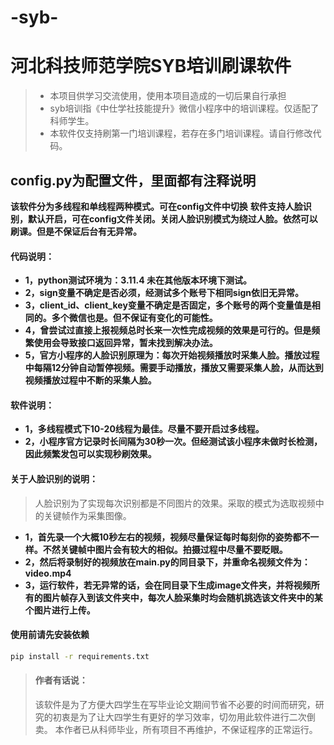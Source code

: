 # -syb-
# 河北科技师范学院SYB培训刷课软件
> - 本项目供学习交流使用，使用本项目造成的一切后果自行承担
> - syb培训指《中仕学社技能提升》微信小程序中的培训课程。仅适配了科师学生。
> - 本软件仅支持刷第一门培训课程，若存在多门培训课程。请自行修改代码。

## config.py为配置文件，里面都有注释说明

**该软件分为多线程和单线程两种模式。可在config文件中切换**
**软件支持人脸识别，默认开启，可在config文件关闭。关闭人脸识别模式为绕过人脸。依然可以刷课。但是不保证后台有无异常。**

#### 代码说明：
- **1，python测试环境为：3.11.4 未在其他版本环境下测试。**
- **2，sign变量不确定是否必须，经测试多个账号下相同sign依旧无异常。**
- **3，client_id、client_key变量不确定是否固定，多个账号的两个变量值是相同的。多个微信也是。但不保证有变化的可能性。**
- **4，曾尝试过直接上报视频总时长来一次性完成视频的效果是可行的。但是频繁使用会导致接口返回异常，暂未找到解决办法。**
- **5，官方小程序的人脸识别原理为：每次开始视频播放时采集人脸。播放过程中每隔12分钟自动暂停视频。需要手动播放，播放又需要采集人脸，从而达到视频播放过程中不断的采集人脸。**

#### 软件说明：
- **1，多线程模式下10-20线程为最佳。尽量不要开启过多线程。**
- **2，小程序官方记录时长间隔为30秒一次。但经测试该小程序未做时长检测，因此频繁发包可以实现秒刷效果。**

#### 关于人脸识别的说明：

> 人脸识别为了实现每次识别都是不同图片的效果。采取的模式为选取视频中的关键帧作为采集图像。
> 
- **1，首先录一个大概10秒左右的视频，视频尽量保证每时每刻你的姿势都不一样。不然关键帧中图片会有较大的相似。拍摄过程中尽量不要眨眼。**
- **2，然后将录制好的视频放在main.py的同目录下，并重命名视频文件为：video.mp4**
- **3，运行软件，若无异常的话，会在同目录下生成image文件夹，并将视频所有的图片帧存入到该文件夹中，每次人脸采集时均会随机挑选该文件夹中的某个图片进行上传。**


#### 使用前请先安装依赖
```bash
pip install -r requirements.txt
```

> #### 作者有话说：
> 该软件是为了方便大四学生在写毕业论文期间节省不必要的时间而研究，研究的初衷是为了让大四学生有更好的学习效率，切勿用此软件进行二次倒卖。
> 本作者已从科师毕业，所有项目不再维护，不保证程序的正常运行。
